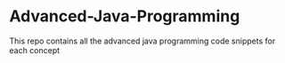 # Advanced-Java-Programming
This repo contains all the advanced java programming code snippets for each concept
